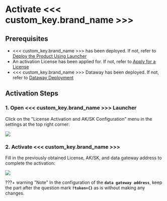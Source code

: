# Activate <<< custom_key.brand_name >>>

## Prerequisites

- <<< custom_key.brand_name >>> has been deployed. If not, refer to [Deploy the Product Using Launcher](launcher-install.md)
- An activation License has been applied for. If not, refer to [Apply for a License](get-license.md)
- <<< custom_key.brand_name >>> Dataway has been deployed. If not, refer to [Dataway Deployment]()

## Activation Steps

### 1. Open <<< custom_key.brand_name >>> Launcher

Click on the "License Activation and AK/SK Configuration" menu in the settings at the top right corner:

![](img/6.deployment_7.png)

### 2. Activate <<< custom_key.brand_name >>>

Fill in the previously obtained License, AK/SK, and data gateway address to complete the activation:

![](img/6.deployment_8.png)

???+ warning "Note"
     In the configuration of the **`data gateway address`**, keep the part after the question mark **`?token={}`** as is without making any changes.